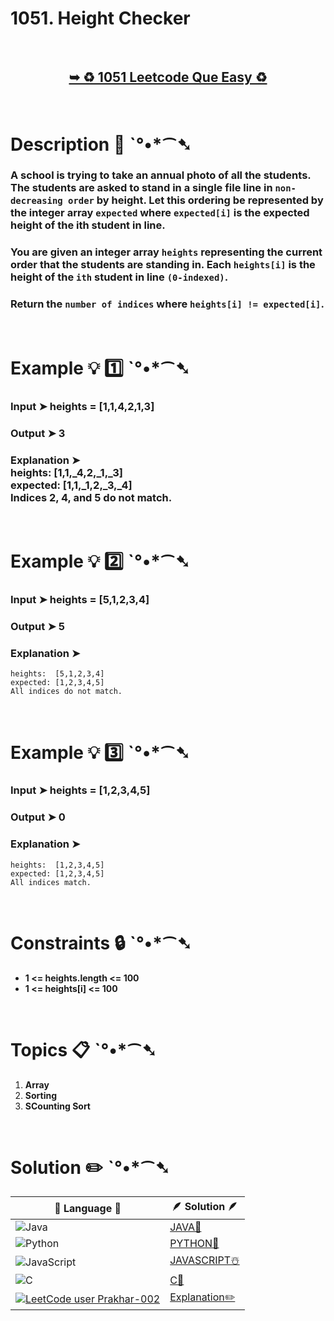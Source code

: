 # 1051. Height Checker
</br>

<h2 align="center"> 

<a href="https://leetcode.com/problems/height-checker/?envType=daily-question&envId=2024-06-23"><strong>➥ ♻️ 1051 Leetcode Que Easy ♻️ </strong></a>
</h2>

</br>

# Description 📜 ˋ°•*⁀➷

### A school is trying to take an annual photo of all the students. The students are asked to stand in a single file line in `non-decreasing order` by height. Let this ordering be represented by the integer array `expected` where `expected[i]` is the expected height of the ith student in line.

### You are given an integer array `heights` representing the current order that the students are standing in. Each `heights[i]` is the height of the `ith` student in line `(0-indexed)`.

### Return the `number of indices` where `heights[i] != expected[i]`.

</br>

# Example 💡 1️⃣ ˋ°•*⁀➷

  ### Input  ➤ heights = [1,1,4,2,1,3]

  ### Output  ➤ 3

  ### Explanation  ➤ </br> heights:  [1,1,_4,2,_1,_3] </br> expected: [1,1,_1,2,_3,_4] </br>  Indices 2, 4, and 5 do not match.

</br>

# Example 💡 2️⃣ ˋ°•*⁀➷

  ### Input ➤ heights = [5,1,2,3,4]

  ### Output  ➤ 5

  ### Explanation ➤ 

    heights:  [5,1,2,3,4]
    expected: [1,2,3,4,5]
    All indices do not match.


</br>

# Example 💡 3️⃣ ˋ°•*⁀➷

  ### Input ➤ heights = [1,2,3,4,5]

  ### Output  ➤ 0

  ### Explanation ➤ 

    heights:  [1,2,3,4,5]
    expected: [1,2,3,4,5]
    All indices match.

</br>

# Constraints 🔒 ˋ°•*⁀➷

- **1 <= heights.length <= 100**
- **1 <= heights[i] <= 100**

</br>

# Topics 📋 ˋ°•*⁀➷

1. **Array**
2. **Sorting**
3. **SCounting Sort**


</br>

# Solution ✏️ ˋ°•*⁀➷

| 📒 Language 📒  | 🪶 Solution 🪶 |
| ------------- | ------------- |
|  ![Java](https://img.shields.io/badge/java-%23ED8B00.svg?style=for-the-badge&logo=openjdk&logoColor=white)  | [JAVA🍁](https://github.com/Prakhar-002/LEETCODE/blob/main/%F0%9F%93%9C%20Daily%20Challange%20%F0%9F%92%A1/06%20June%20%20%F0%9F%8C%9E%202024/10%20-%2006%20-%202024%20---%20%E2%9C%8F%EF%B8%8F%201051.%20Height%20Checker%20%E2%98%83%EF%B8%8F%20%F0%9F%8D%81%20%F0%9F%8D%B0/%F0%9F%8D%81JAVA_O(n)_1051_HeightChecker.java) |
|  ![Python](https://img.shields.io/badge/python-3670A0?style=for-the-badge&logo=python&logoColor=ffdd54)    | [PYTHON🍰](https://github.com/Prakhar-002/LEETCODE/blob/main/%F0%9F%93%9C%20Daily%20Challange%20%F0%9F%92%A1/06%20June%20%20%F0%9F%8C%9E%202024/10%20-%2006%20-%202024%20---%20%E2%9C%8F%EF%B8%8F%201051.%20Height%20Checker%20%E2%98%83%EF%B8%8F%20%F0%9F%8D%81%20%F0%9F%8D%B0/%F0%9F%8D%B0PYTHON_O(n)_1051_HeightChecker.py) |
| ![JavaScript](https://img.shields.io/badge/javascript-%23323330.svg?style=for-the-badge&logo=javascript&logoColor=%23F7DF1E)   | [JAVASCRIPT☃️](https://github.com/Prakhar-002/LEETCODE/blob/main/%F0%9F%93%9C%20Daily%20Challange%20%F0%9F%92%A1/06%20June%20%20%F0%9F%8C%9E%202024/10%20-%2006%20-%202024%20---%20%E2%9C%8F%EF%B8%8F%201051.%20Height%20Checker%20%E2%98%83%EF%B8%8F%20%F0%9F%8D%81%20%F0%9F%8D%B0/%E2%98%83%EF%B8%8FJAVASCRIPT_O(n)_1051_HeightChecker.js) |
|   ![C](https://img.shields.io/badge/c-%2300599C.svg?style=for-the-badge&logo=c&logoColor=white)   | [C💖](https://github.com/Prakhar-002/LEETCODE/blob/main/%F0%9F%93%9C%20Daily%20Challange%20%F0%9F%92%A1/06%20June%20%20%F0%9F%8C%9E%202024/10%20-%2006%20-%202024%20---%20%E2%9C%8F%EF%B8%8F%201051.%20Height%20Checker%20%E2%98%83%EF%B8%8F%20%F0%9F%8D%81%20%F0%9F%8D%B0/%F0%9F%92%96C_1051_HeightChecker.c)  |
|  [![LeetCode user Prakhar-002](https://img.shields.io/badge/dynamic/json?style=for-the-badge&labelColor=black&color=%23ffa116&label=Solved&query=solvedOverTotal&url=https%3A%2F%2Fleetcode-badge.vercel.app%2Fapi%2Fusers%2FPrakhar-002&logo=leetcode&logoColor=yellow)](https://leetcode.com/Prakhar-002/)  | [Explanation✏️](https://leetcode.com/problems/height-checker/solutions/5288059/100-beats-two-approach-true-explanation-beginner-friendly-4-lang)  |
